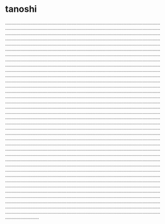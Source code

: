 # tanoshi
.......................................................................................................................................................................................................................................................................................................................................................................................................................................................................................................................................................................................................................................................................................................................................................................................................................................................................................................................................................................................................................................................................................................................................................................................................................................................................................................................................................................................................................................................................................................................................................................................................................................................................................................................................................................................................................................................................................................................................................................................................................................................................................................................................................................................................................................................................................................................................................................................................................................................................................................................................................................................................................................................................................................................................................................................................................................................................................................................................................................................................................................................................................................................................................................................................................................................................................................................................................................................................................................................................................................................................................................................................................................................................................................................................................................................................................................................................................................................................................................................................................................................................................................................................................................................................................................................................................................................................................................................................................................................................................................................................................................................................................................................................................................................................................................................................